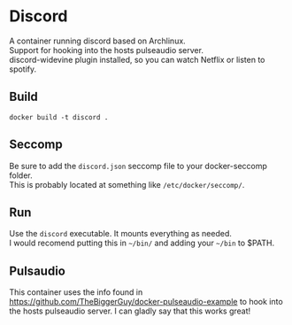 # Discord
A container running discord based on Archlinux.  
Support for hooking into the hosts pulseaudio server.  
discord-widevine plugin installed, so you can watch Netflix or listen to spotify.

## Build
`docker build -t discord .`

## Seccomp
Be sure to add the `discord.json` seccomp file to your docker-seccomp folder.  
This is probably located at something like `/etc/docker/seccomp/`.

## Run
Use the `discord` executable. It mounts everything as needed.  
I would recomend putting this in `~/bin/` and adding your `~/bin` to $PATH.

## Pulsaudio
This container uses the info found in https://github.com/TheBiggerGuy/docker-pulseaudio-example to hook into the hosts pulseaudio server. I can gladly say that this works great!

